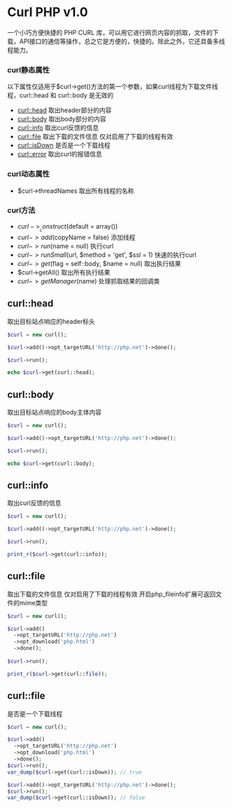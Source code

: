 # Curl PHP v1.0
一个小巧方便快捷的 PHP CURL 库，可以用它进行网页内容的抓取，文件的下载，API接口的通信等操作，总之它是方便的，快捷的。除此之外，它还具备多线程能力。

### curl静态属性
以下属性仅适用于$curl->get()方法的第一个参数，如果curl线程为下载文件线程，curl::head 和 curl::body 是无效的

- [curl::head](#curlhead)  取出header部分的内容
- [curl::body](#curlbody)  取出body部分的内容
- [curl::info](#curlinfo)  取出curl反馈的信息
- [curl::file](#curlfile)  取出下载的文件信息 仅对启用了下载的线程有效
- [curl::isDown](#curlisDown)  是否是一个下载线程
- [curl::error](#curlerror)   取出curl的报错信息

### curl动态属性
- $curl->threadNames  取出所有线程的名称

### curl方法
- $curl->__construct($default = array())
- $curl->add($copyName = false) 添加线程
- $curl->run($name = null) 执行curl
- $curl->runSmall($url, $method = 'get', $ssl = 1) 快速的执行curl
- $curl->get($flag = self::body, $name = null) 取出执行结果
- $curl->getAll() 取出所有执行结果
- $curl->getManager($name) 处理抓取结果的回调类


## curl::head
取出目标站点响应的header标头
```php
$curl = new curl();

$curl->add()->opt_targetURL('http://php.net')->done();

$curl->run();

echo $curl->get(curl::head);
```

## curl::body
取出目标站点响应的body主体内容
```php
$curl = new curl();

$curl->add()->opt_targetURL('http://php.net')->done();

$curl->run();

echo $curl->get(curl::body);
```

## curl::info
取出curl反馈的信息
```php
$curl = new curl();

$curl->add()->opt_targetURL('http://php.net')->done();

$curl->run();

print_r($curl->get(curl::info));
```
## curl::file
取出下载的文件信息 仅对启用了下载的线程有效 开启php_fileinfo扩展可返回文件的mime类型
```php
$curl = new curl();

$curl->add()
  ->opt_targetURL('http://php.net')
  ->opt_download('php.html')
  ->done();
  
$curl->run();

print_r($curl->get(curl::file));
```
## curl::file
是否是一个下载线程
```php
$curl = new curl();

$curl->add()
  ->opt_targetURL('http://php.net')
  ->opt_download('php.html')
  ->done();
$curl->run();
var_dump($curl->get(curl::isDown)); // true

$curl->add()->opt_targetURL('http://php.net')->done();
$curl->run();
var_dump($curl->get(curl::isDown)); // false
```
